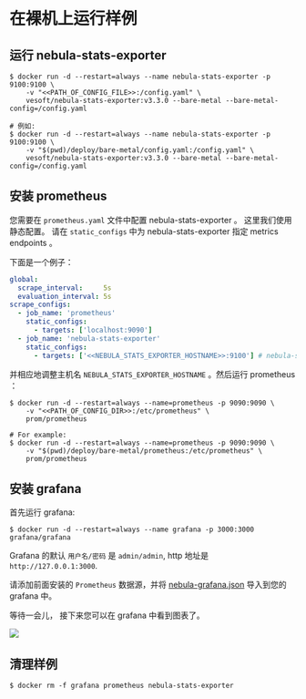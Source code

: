 # 在裸机上运行样例

## 运行 nebula-stats-exporter

```shell
$ docker run -d --restart=always --name nebula-stats-exporter -p 9100:9100 \
    -v "<<PATH_OF_CONFIG_FILE>>:/config.yaml" \
    vesoft/nebula-stats-exporter:v3.3.0 --bare-metal --bare-metal-config=/config.yaml

# 例如:
$ docker run -d --restart=always --name nebula-stats-exporter -p 9100:9100 \
    -v "$(pwd)/deploy/bare-metal/config.yaml:/config.yaml" \
    vesoft/nebula-stats-exporter:v3.3.0 --bare-metal --bare-metal-config=/config.yaml
```

## 安装 prometheus

您需要在 `prometheus.yaml` 文件中配置 nebula-stats-exporter 。 这里我们使用静态配置。 请在 `static_configs` 中为 nebula-stats-exporter 指定 metrics endpoints 。

下面是一个例子：

```yaml
global:
  scrape_interval:     5s
  evaluation_interval: 5s
scrape_configs:
  - job_name: 'prometheus'
    static_configs:
      - targets: ['localhost:9090']
  - job_name: 'nebula-stats-exporter'
    static_configs:
      - targets: ['<<NEBULA_STATS_EXPORTER_HOSTNAME>>:9100'] # nebula-stats-exporter metrics endpoints
```

并相应地调整主机名 `NEBULA_STATS_EXPORTER_HOSTNAME` 。然后运行 prometheus ：

```shell
$ docker run -d --restart=always --name=prometheus -p 9090:9090 \
    -v "<<PATH_OF_CONFIG_DIR>>:/etc/prometheus" \
    prom/prometheus

# For example:
$ docker run -d --restart=always --name=prometheus -p 9090:9090 \
    -v "$(pwd)/deploy/bare-metal/prometheus:/etc/prometheus" \
    prom/prometheus
```

## 安装 grafana

首先运行 grafana:

```shell
$ docker run -d --restart=always --name grafana -p 3000:3000 grafana/grafana
```

Grafana 的默认 `用户名/密码` 是 `admin/admin`, http 地址是 `http://127.0.0.1:3000`.

请添加前面安装的 `Prometheus` 数据源，并将 [nebula-grafana.json](../grafana/nebula-grafana.json) 导入到您的 grafana 中。

等待一会儿， 接下来您可以在 grafana 中看到图表了。

![](https://user-images.githubusercontent.com/51590253/84129424-860abb80-aa74-11ea-9208-c5a66cade0f8.gif)

## 清理样例

```shell
$ docker rm -f grafana prometheus nebula-stats-exporter
```
